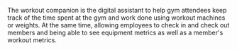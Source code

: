 The workout companion is the digital assistant to help gym attendees keep track of the time spent at the gym and work done using workout machines or weights. At the same time, allowing employees to check in and check out members and being able to see equipment metrics as well as a member's workout metrics.
